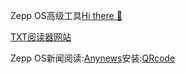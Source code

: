Zepp OS高级工具[Hi there 👋](https://fwz233.github.io/fwz233/)

[TXT阅读器网站](http://zeppos.store/)

Zepp OS新闻阅读:[Anynews](https://github.com/fwz233/Anynews)安装:[QRcode](https://fwz233.github.io/fwz233/qr.html?app=2)


